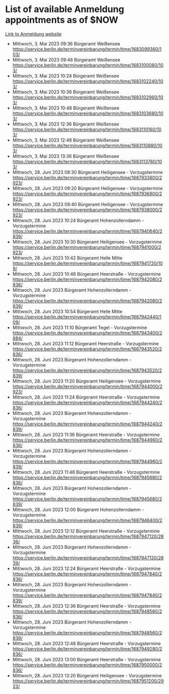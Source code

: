 # List of available Anmeldung appointments as of $NOW
[Link to Anmeldung website](https://service.berlin.de/terminvereinbarung/termin/tag.php?termin=1&anliegen[]=120686&dienstleisterlist=122210,122217,327316,122219,327312,122227,327314,122231,327346,122243,327348,122254,122252,329742,122260,329745,122262,329748,122271,327278,122273,327274,122277,327276,330436,122280,327294,122282,327290,122284,327292,122291,327270,122285,327266,122286,327264,122296,327268,150230,329760,122297,327286,122294,327284,122312,329763,122314,329775,122304,327330,122311,327334,122309,327332,317869,122281,327352,122279,329772,122283,122276,327324,122274,327326,122267,329766,122246,327318,122251,327320,122257,327322,122208,327298,122226,327300&herkunft=http%3A%2F%2Fservice.berlin.de%2Fdienstleistung%2F120686%2F)
- Mittwoch, 3. Mai 2023 09:36 Bürgeramt Weißensee https://service.berlin.de/terminvereinbarung/termin/time/1683099360/103/
- Mittwoch, 3. Mai 2023 09:48 Bürgeramt Weißensee https://service.berlin.de/terminvereinbarung/termin/time/1683100080/103/
- Mittwoch, 3. Mai 2023 10:24 Bürgeramt Weißensee https://service.berlin.de/terminvereinbarung/termin/time/1683102240/103/
- Mittwoch, 3. Mai 2023 10:36 Bürgeramt Weißensee https://service.berlin.de/terminvereinbarung/termin/time/1683102960/103/
- Mittwoch, 3. Mai 2023 10:48 Bürgeramt Weißensee https://service.berlin.de/terminvereinbarung/termin/time/1683103680/103/
- Mittwoch, 3. Mai 2023 12:36 Bürgeramt Weißensee https://service.berlin.de/terminvereinbarung/termin/time/1683110160/103/
- Mittwoch, 3. Mai 2023 12:48 Bürgeramt Weißensee https://service.berlin.de/terminvereinbarung/termin/time/1683110880/103/
- Mittwoch, 3. Mai 2023 13:36 Bürgeramt Weißensee https://service.berlin.de/terminvereinbarung/termin/time/1683113760/103/
- Mittwoch, 28. Juni 2023 08:30 Bürgeramt Heiligensee - Vorzugstermine https://service.berlin.de/terminvereinbarung/termin/time/1687933800/2923/
- Mittwoch, 28. Juni 2023 09:20 Bürgeramt Heiligensee - Vorzugstermine https://service.berlin.de/terminvereinbarung/termin/time/1687936800/2923/
- Mittwoch, 28. Juni 2023 09:40 Bürgeramt Heiligensee - Vorzugstermine https://service.berlin.de/terminvereinbarung/termin/time/1687938000/2923/
- Mittwoch, 28. Juni 2023 10:24 Bürgeramt Hohenzollerndamm - Vorzugstermine https://service.berlin.de/terminvereinbarung/termin/time/1687940640/2839/
- Mittwoch, 28. Juni 2023 10:30 Bürgeramt Heiligensee - Vorzugstermine https://service.berlin.de/terminvereinbarung/termin/time/1687941000/2923/
- Mittwoch, 28. Juni 2023 10:42 Bürgeramt Helle Mitte https://service.berlin.de/terminvereinbarung/termin/time/1687941720/109/
- Mittwoch, 28. Juni 2023 10:48 Bürgeramt Heerstraße - Vorzugstermine https://service.berlin.de/terminvereinbarung/termin/time/1687942080/2836/
- Mittwoch, 28. Juni 2023  Bürgeramt Hohenzollerndamm - Vorzugstermine https://service.berlin.de/terminvereinbarung/termin/time/1687942080/2839/
- Mittwoch, 28. Juni 2023 10:54 Bürgeramt Helle Mitte https://service.berlin.de/terminvereinbarung/termin/time/1687942440/109/
- Mittwoch, 28. Juni 2023 11:10 Bürgeramt Tegel - Vorzugstermine https://service.berlin.de/terminvereinbarung/termin/time/1687943400/2884/
- Mittwoch, 28. Juni 2023 11:12 Bürgeramt Heerstraße - Vorzugstermine https://service.berlin.de/terminvereinbarung/termin/time/1687943520/2836/
- Mittwoch, 28. Juni 2023  Bürgeramt Hohenzollerndamm - Vorzugstermine https://service.berlin.de/terminvereinbarung/termin/time/1687943520/2839/
- Mittwoch, 28. Juni 2023 11:20 Bürgeramt Heiligensee - Vorzugstermine https://service.berlin.de/terminvereinbarung/termin/time/1687944000/2923/
- Mittwoch, 28. Juni 2023 11:24 Bürgeramt Heerstraße - Vorzugstermine https://service.berlin.de/terminvereinbarung/termin/time/1687944240/2836/
- Mittwoch, 28. Juni 2023  Bürgeramt Hohenzollerndamm - Vorzugstermine https://service.berlin.de/terminvereinbarung/termin/time/1687944240/2839/
- Mittwoch, 28. Juni 2023 11:36 Bürgeramt Heerstraße - Vorzugstermine https://service.berlin.de/terminvereinbarung/termin/time/1687944960/2836/
- Mittwoch, 28. Juni 2023  Bürgeramt Hohenzollerndamm - Vorzugstermine https://service.berlin.de/terminvereinbarung/termin/time/1687944960/2839/
- Mittwoch, 28. Juni 2023 11:48 Bürgeramt Heerstraße - Vorzugstermine https://service.berlin.de/terminvereinbarung/termin/time/1687945680/2836/
- Mittwoch, 28. Juni 2023  Bürgeramt Hohenzollerndamm - Vorzugstermine https://service.berlin.de/terminvereinbarung/termin/time/1687945680/2839/
- Mittwoch, 28. Juni 2023 12:00 Bürgeramt Hohenzollerndamm - Vorzugstermine https://service.berlin.de/terminvereinbarung/termin/time/1687946400/2839/
- Mittwoch, 28. Juni 2023 12:12 Bürgeramt Heerstraße - Vorzugstermine https://service.berlin.de/terminvereinbarung/termin/time/1687947120/2836/
- Mittwoch, 28. Juni 2023  Bürgeramt Hohenzollerndamm - Vorzugstermine https://service.berlin.de/terminvereinbarung/termin/time/1687947120/2839/
- Mittwoch, 28. Juni 2023 12:24 Bürgeramt Heerstraße - Vorzugstermine https://service.berlin.de/terminvereinbarung/termin/time/1687947840/2836/
- Mittwoch, 28. Juni 2023  Bürgeramt Hohenzollerndamm - Vorzugstermine https://service.berlin.de/terminvereinbarung/termin/time/1687947840/2839/
- Mittwoch, 28. Juni 2023 12:36 Bürgeramt Heerstraße - Vorzugstermine https://service.berlin.de/terminvereinbarung/termin/time/1687948560/2836/
- Mittwoch, 28. Juni 2023  Bürgeramt Hohenzollerndamm - Vorzugstermine https://service.berlin.de/terminvereinbarung/termin/time/1687948560/2839/
- Mittwoch, 28. Juni 2023 12:48 Bürgeramt Heerstraße - Vorzugstermine https://service.berlin.de/terminvereinbarung/termin/time/1687949280/2836/
- Mittwoch, 28. Juni 2023 13:00 Bürgeramt Heerstraße - Vorzugstermine https://service.berlin.de/terminvereinbarung/termin/time/1687950000/2836/
- Mittwoch, 28. Juni 2023 13:20 Bürgeramt Heiligensee - Vorzugstermine https://service.berlin.de/terminvereinbarung/termin/time/1687951200/2923/
